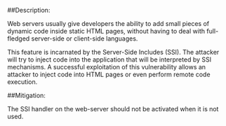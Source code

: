 ##Description:

Web servers usually give developers the ability to add small pieces of dynamic code inside
static HTML pages, without having to deal with full-fledged server-side
or client-side languages.

This feature is incarnated by the Server-Side Includes (SSI).
The attacker will try to inject code into the application that will
be interpreted by SSI mechanisms. A successful exploitation of this vulnerability
allows an attacker to inject code into HTML pages or even perform remote code execution.

##Mitigation:

The SSI handler on the web-server should not be activated when it is not used.
